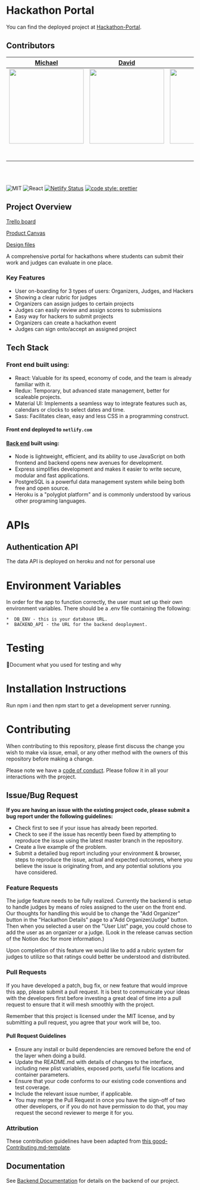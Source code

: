 #  Hackathon Portal

 You can find the deployed project at [Hackathon-Portal](hackathon-portal.tech).

##  Contributors



|                                       [Michael](https://github.com/msearles25)                                        |                                       [David](https://github.com/davidhennig)                                        |                                       [Brittany](https://github.com/brittanymae01)                                    |                                       [Mario](https://twitter.com/Mario_Marhx)                                        |                                       [Benjamin](https://github.com/bejolo018)                                        |
| :-----------------------------------------------------------------------------------------------------------: | :-----------------------------------------------------------------------------------------------------------: | :-----------------------------------------------------------------------------------------------------------: | :-----------------------------------------------------------------------------------------------------------: | :-----------------------------------------------------------------------------------------------------------: |
|                      [<img src="https://ca.slack-edge.com/T4JUEB3ME-UNCGZT27K-a9d50d8de6a1-512" width = "200" />](https://github.com/msearles25)                       |                      [<img src="https://ca.slack-edge.com/T4JUEB3ME-UNJV5ML8M-d258c22ed7c0-512" width = "200" />](https://github.com/davidhennig)                       |                      [<img src="https://ca.slack-edge.com/T4JUEB3ME-UNJV5K1RB-3d84b53b1c20-512" width = "200" />](https://github.com/brittanymae01)                       |                      [<img src="https://media-exp1.licdn.com/dms/image/C4E03AQFKRsU1k5N4Bg/profile-displayphoto-shrink_200_200/0?e=1590019200&v=beta&t=U7fAxTXUYJZNGvbTI3GcCaMWFkbPpeNb_bSg4XjdtXc" width = "200" />](https://www.mariomarhx.com/)                       |                      [                     <img src="https://ca.slack-edge.com/T4JUEB3ME-UFZGV9A05-501e3c7f7a72-512" width = "200" />](https://github.com/bejolo018)                       |
|                        [<img src="https://github.com/favicon.ico" width="15"> ](https://github.com/msearles25)                 |            [<img src="https://github.com/favicon.ico" width="15"> ](https://github.com/davidhennig)             |           [<img src="https://github.com/favicon.ico" width="15"> ](https://github.com/brittanymae01)            |          [<img src="https://github.com/favicon.ico" width="15"> ](https://www.mariomarhx.com/)           |            [<img src="https://github.com/favicon.ico" width="15"> ](https://github.com/bejolo018)             |
| [ <img src="https://static.licdn.com/sc/h/al2o9zrvru7aqj8e1x2rzsrca" width="15"> ](https://www.linkedin.com/in/michael-searles-3b7460196/) | [ <img src="https://static.licdn.com/sc/h/al2o9zrvru7aqj8e1x2rzsrca" width="15"> ](https://www.linkedin.com/in/david-hennig-83473350/) | [ <img src="https://static.licdn.com/sc/h/al2o9zrvru7aqj8e1x2rzsrca" width="15"> ](https://www.linkedin.com/in/brittany-isaacson-1b1460196/) | [ <img src="https://static.licdn.com/sc/h/al2o9zrvru7aqj8e1x2rzsrca" width="15"> ](https://www.linkedin.com/in/mariomarhx/) | [ <img src="https://static.licdn.com/sc/h/al2o9zrvru7aqj8e1x2rzsrca" width="15"> ](https://www.linkedin.com/in/benjamin-lopez-bb379b185/) |

<br>
<br>

![MIT](https://img.shields.io/packagist/l/doctrine/orm.svg)
![React](https://img.shields.io/badge/react-v16.7.0--alpha.2-blue.svg)
[![Netlify Status](https://api.netlify.com/api/v1/badges/b5c4db1c-b10d-42c3-b157-3746edd9e81d/deploy-status)](https://www.hackathon-portal.tech/)
[![code style: prettier](https://img.shields.io/badge/code_style-prettier-ff69b4.svg?style=flat-square)](https://github.com/prettier/prettier)

## Project Overview

 [Trello board](https://trello.com/b/l6ZqwkMo/labs-21-hackathon-portal])

 [Product Canvas](https://www.notion.so/Hackathon-Portal-Labs-21-611efb31ce5845d3bd235ee73af4383a)

 [Design files](https://www.figma.com/file/5cFEwDifssLYAqxGeQceBm/Hackathon-Portal-UI?node-id=0%3A1)


A comprehensive portal for hackathons where students can submit their work and judges can evaluate in one place.


###  Key Features

-    User on-boarding for 3 types of users: Organizers, Judges, and Hackers
-    Showing a clear rubric for judges
-    Organizers can assign judges to certain projects
-    Judges can easily review and assign scores to submissions
-    Easy way for hackers to submit projects
-    Organizers can create a hackathon event
-    Judges can sign onto/accept an assigned project

##  Tech Stack

### Front end built using:

-    React: Valuable for its speed, economy of code, and the team is already familiar with it.
-    Redux: Temporary, but advanced state management, better for scaleable projects.
-    Material UI: Implements a seamless way to integrate features such as, calendars or clocks to select dates and time.
-    Sass: Facilitates clean, easy and less CSS in a programming construct.

#### Front end deployed to `netlify.com`

#### [Back end](https://github.com/Lambda-School-Labs/hackathon-portal-be) built using:

-    Node is lightweight, efficient, and its ability to use JavaScript on both frontend and backend opens new avenues for development. 
-    Express simplifies development and makes it easier to write secure, modular and fast applications.
-    PostgreSQL is a powerful data management system while being both free and open source.
-    Heroku is a "polyglot platform" and is commonly understood by various other programing languages.

# APIs

##  Authentication API

The data API is deployed on heroku and not for personal use

#  Environment Variables

In order for the app to function correctly, the user must set up their own environment variables. There should be a .env file containing the following:

    *  DB_ENV - this is your database URL.
    *  BACKEND_API - the URL for the backend deoployment.

#  Testing

🚫Document what you used for testing and why

#  Installation Instructions

Run npm i and then npm start to get a development server running.

# Contributing

When contributing to this repository, please first discuss the change you wish to make via issue, email, or any other method with the owners of this repository before making a change.

Please note we have a [code of conduct](./CODE_OF_CONDUCT.md). Please follow it in all your interactions with the project.

## Issue/Bug Request
   
 **If you are having an issue with the existing project code, please submit a bug report under the following guidelines:**
 - Check first to see if your issue has already been reported.
 - Check to see if the issue has recently been fixed by attempting to reproduce the issue using the latest master branch in the repository.
 - Create a live example of the problem.
 - Submit a detailed bug report including your environment & browser, steps to reproduce the issue, actual and expected outcomes,  where you believe the issue is originating from, and any potential solutions you have considered.

### Feature Requests

The judge feature needs to be fully realized. Currently the backend is setup to handle judges by means of roles assigned to the user on the front end.
Our thoughts for handling this would be to change the "Add Organizer" button in the "Hackathon Details" page to a"Add Organizer/Judge" button. Then when you selected a user on the "User List" page, you could chose to add the user as an organizer or a judge. 
(Look in the release canvas section of the Notion doc for more information.)

Upon completion of this feature we would like to add a rubric system for judges to utilize so that ratings could better be understood and distributed. 

### Pull Requests

If you have developed a patch, bug fix, or new feature that would improve this app, please submit a pull request. It is best to communicate your ideas with the developers first before investing a great deal of time into a pull request to ensure that it will mesh smoothly with the project.

Remember that this project is licensed under the MIT license, and by submitting a pull request, you agree that your work will be, too.

#### Pull Request Guidelines

- Ensure any install or build dependencies are removed before the end of the layer when doing a build.
- Update the README.md with details of changes to the interface, including new plist variables, exposed ports, useful file locations and container parameters.
- Ensure that your code conforms to our existing code conventions and test coverage.
- Include the relevant issue number, if applicable.
- You may merge the Pull Request in once you have the sign-off of two other developers, or if you do not have permission to do that, you may request the second reviewer to merge it for you.

### Attribution

These contribution guidelines have been adapted from [this good-Contributing.md-template](https://gist.github.com/PurpleBooth/b24679402957c63ec426).

## Documentation

See [Backend Documentation](https://github.com/Lambda-School-Labs/hackathon-portal-be/blob/master/README.md) for details on the backend of our project.

